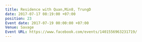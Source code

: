 ```yaml
---
title: Residence with Quan,Min8, TrungD
date: 2017-07-17 08:19:00 +07:00
position: 23
Event date: 2017-07-19 00:00:00 +07:00
Venue: Savage
Event URL: https://www.facebook.com/events/1401556963231719/
---
```



